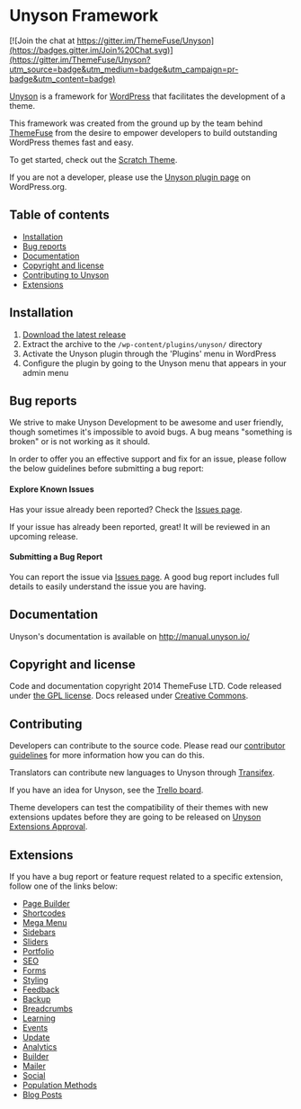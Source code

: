 # Unyson Framework

[![Join the chat at https://gitter.im/ThemeFuse/Unyson](https://badges.gitter.im/Join%20Chat.svg)](https://gitter.im/ThemeFuse/Unyson?utm_source=badge&utm_medium=badge&utm_campaign=pr-badge&utm_content=badge)

[Unyson](http://unyson.themefuse.com/) is a framework for [WordPress](http://wordpress.org/) that facilitates the development of a theme.

This framework was created from the ground up by the team behind [ThemeFuse](http://themefuse.com/) from the desire to empower developers to build outstanding WordPress themes fast and easy.

To get started, check out the [Scratch Theme](https://github.com/ThemeFuse/Scratch-Theme).

If you are not a developer, please use the [Unyson plugin page](https://wordpress.org/plugins/unyson/) on WordPress.org.

## Table of contents

* [Installation](#installation)
* [Bug reports](#bug-reports)
* [Documentation](#documentation)
* [Copyright and license](#copyright-and-license)
* [Contributing to Unyson](#contributing)
* [Extensions](#extensions)

## Installation

1. [Download the latest release](https://github.com/ThemeFuse/Unyson/releases/latest)
2. Extract the archive to the `/wp-content/plugins/unyson/` directory
3. Activate the Unyson plugin through the 'Plugins' menu in WordPress
4. Configure the plugin by going to the Unyson menu that appears in your admin menu

## Bug reports

We strive to make Unyson Development  to be awesome and user friendly, though sometimes it's impossible to avoid bugs.
A bug means "something is broken" or is not working as it should.

In order to offer you an effective support and fix for an issue, please follow the below guidelines before submitting a bug report:

#### Explore Known Issues

Has your issue already been reported? Check the [Issues page](https://github.com/ThemeFuse/Unyson/issues).

If your issue has already been reported, great! It will be reviewed in an upcoming release.

#### Submitting a Bug Report

You can report the issue via [Issues page](https://github.com/ThemeFuse/Unyson/issues).
A good bug report includes full details to easily understand the issue you are having.

## Documentation

Unyson's documentation is available on http://manual.unyson.io/

## Copyright and license

Code and documentation copyright 2014 ThemeFuse LTD. Code released under [the GPL license](https://github.com/ThemeFuse/Unyson/blob/master/LICENSE). Docs released under [Creative Commons](https://github.com/ThemeFuse/Unyson-Documentation/blob/master/LICENSE).

## Contributing

Developers can contribute to the source code. Please read our [contributor guidelines](https://github.com/ThemeFuse/Unyson/blob/master/CONTRIBUTING.md) for more information how you can do this.

Translators can contribute new languages to Unyson through [Transifex](https://www.transifex.com/projects/p/unyson/).

If you have an idea for Unyson, see the [Trello board](https://trello.com/b/Xm9TxasH/unyson-development).

Theme developers can test the compatibility of their themes with new extensions updates before they are going to be released on [Unyson Extensions Approval](https://github.com/ThemeFuse/Unyson-Extensions-Approval).

## Extensions

If you have a bug report or feature request related to a specific extension, follow one of the links below:

* [Page Builder](https://github.com/ThemeFuse/Unyson-PageBuilder-Extension)
* [Shortcodes](https://github.com/ThemeFuse/Unyson-Shortcodes-Extension)
* [Mega Menu](https://github.com/ThemeFuse/Unyson-MegaMenu-Extension)
* [Sidebars](https://github.com/ThemeFuse/Unyson-Sidebars-Extension)
* [Sliders](https://github.com/ThemeFuse/Unyson-Sliders-Extension)
* [Portfolio](https://github.com/ThemeFuse/Unyson-Portfolio-Extension)
* [SEO](https://github.com/ThemeFuse/Unyson-SEO-Extension)
* [Forms](https://github.com/ThemeFuse/Unyson-Forms-Extension)
* [Styling](https://github.com/ThemeFuse/Unyson-Styling-Extension)
* [Feedback](https://github.com/ThemeFuse/Unyson-Feedback-Extension)
* [Backup](https://github.com/ThemeFuse/Unyson-Backup-Extension)
* [Breadcrumbs](https://github.com/ThemeFuse/Unyson-Breadcrumbs-Extension)
* [Learning](https://github.com/ThemeFuse/Unyson-Learning-Extension)
* [Events](https://github.com/ThemeFuse/Unyson-Events-Extension)
* [Update](https://github.com/ThemeFuse/Unyson-Update-Extension)
* [Analytics](https://github.com/ThemeFuse/Unyson-Analytics-Extension)
* [Builder](https://github.com/ThemeFuse/Unyson-Builder-Extension)
* [Mailer](https://github.com/ThemeFuse/Unyson-Mailer-Extension)
* [Social](https://github.com/ThemeFuse/Unyson-Social-Extension)
* [Population Methods](https://github.com/ThemeFuse/Unyson-PopulationMethods-Extension)
* [Blog Posts](https://github.com/ThemeFuse/Unyson-Blog-Extension)